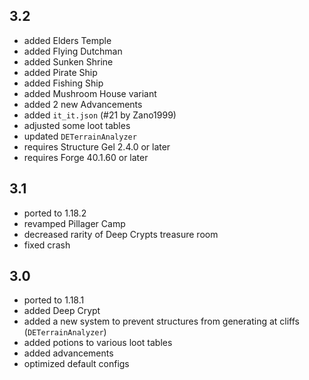 ## 3.2
* added Elders Temple
* added Flying Dutchman
* added Sunken Shrine
* added Pirate Ship
* added Fishing Ship
* added Mushroom House variant
* added 2 new Advancements
* added `it_it.json` (#21 by Zano1999)
* adjusted some loot tables
* updated `DETerrainAnalyzer`
* requires Structure Gel 2.4.0 or later
* requires Forge 40.1.60 or later

## 3.1
* ported to 1.18.2
* revamped Pillager Camp
* decreased rarity of Deep Crypts treasure room
* fixed crash

## 3.0
* ported to 1.18.1
* added Deep Crypt
* added a new system to prevent structures from generating at cliffs (`DETerrainAnalyzer`)
* added potions to various loot tables
* added advancements
* optimized default configs